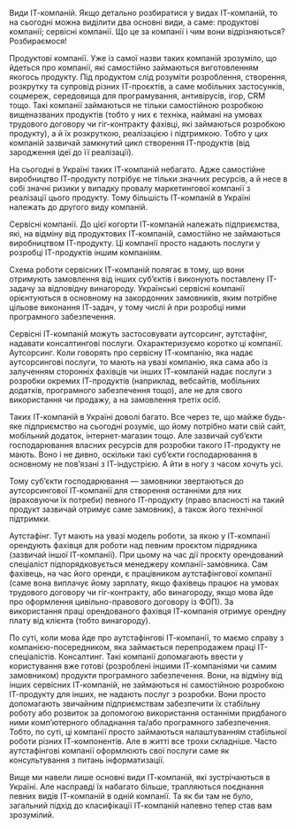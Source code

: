 


Види ІТ-компаній. Якщо детально розбиратися у видах ІТ-компаній, то на сьогодні можна виділити два основні види, а саме: продуктові компанії; сервісні компанії. Що це за компанії і чим вони відрізняються? Розбираємося!

Продуктові компанії. Уже із самої назви таких компаній зрозуміло, що йдеться про компанії, які самостійно займаються виготовленням якогось продукту. Під продуктом слід розуміти розроблення, створення, розкрутку та супровід різних ІТ-проєктів, а саме мобільних застосунків, соцмереж, середовища для програмування, антивірусів, ігор, CRM тощо. Такі компанії займаються не тільки самостійною розробкою вищеназваних продуктів (тобто у них є техніка, наймані на умовах трудового договору чи гіг-контракту фахівці, які займаються розробкою продукту), а й їх розкруткою, реалізацією і підтримкою. Тобто у цих компаній зазвичай замкнутий цикл створення ІТ-продуктів (від зародження ідеї до її реалізації).

На сьогодні в Україні таких ІТ-компаній небагато. Адже самостійне виробництво ІТ-продукту потрібує не тільки значних ресурсів, а й несе в собі значні ризики у випадку провалу маркетингової компанії з реалізації цього продукту. Тому більшість ІТ-компаній в Україні належать до другого виду компаній.

Сервісні компанії. До цієї когорти ІТ-компаній належать підприємства, які, на відміну від продуктових ІТ-компаній, самостійно не займаються виробництвом ІТ-продукту. Ці компанії просто надають послуги у розробці ІТ-продуктів іншим компаніям.

Схема роботи сервісних ІТ-компаній полягає в тому, що вони отримують замовлення від інших суб’єктів і виконують поставлену ІТ-задачу за відповідну винагороду. Українські сервісні компанії орієнтуються в основному на закордонних замовників, яким потрібне цільове виконання ІТ-задач, у тому числі й при розробці ними програмного забезпечення.

Сервісні ІТ-компаній можуть застосовувати аутсорсинг, аутстафінг, надавати консалтингові послуги. Охарактеризуємо коротко ці компанії. Аутсорсинг. Коли говорять про сервісну ІТ-компанію, яка надає аутсорсингові послуги, то мають на увазі компанію, яка сама або із залученням сторонніх фахівців чи інших ІТ-компаній надає послуги з розробки окремих ІТ-продуктів (наприклад, вебсайтів, мобільних додатків, програмного забезпечення тощо), але не для свого використання чи продажу, а на замовлення третіх осіб.

Таких ІТ-компаній в Україні доволі багато. Все через те, що майже будь-яке підприємство на сьогодні розуміє, що йому потрібно мати свій сайт, мобільний додаток, інтернет-магазин тощо. Але зазвичай суб’єкти господарювання власних ресурсів для розробки такого ІТ-продукту не мають. Воно і не дивно, оскільки такі суб’єкти господарювання в основному не пов’язані з ІТ-індустрією. А йти в ногу з часом хочуть усі.

Тому суб’єкти господарювання — замовники звертаються до аутсорсингової ІТ-компанії для створення останніми для них (враховуючи їх потреби) певного ІТ-продукту (право власності на такий продукт зазвичай отримує саме замовник), а також його технічної підтримки.

Аутстафінг. Тут мають на увазі модель роботи, за якою у ІТ-компанії орендують фахівця для роботи над певним проєктом підрядника (зазвичай іншої ІТ-компанії). При цьому на час дії проєкту орендований спеціаліст підпорядковується менеджеру компанії-замовника. Сам фахівець, на час його оренди, є працівником аутстафінгової компанії (саме вона виплачує йому зарплату, якщо фахівець працює на умовах трудового договору чи гіг-контракту, або винагороду, якщо мова йде про оформлення цивільно-правового договору із ФОП). За використання праці орендованого фахівця ІТ-компанія отримує орендну плату від клієнта (тобто винагороду).

По суті, коли мова йде про аутстафінгові ІТ-компанії, то маємо справу з компанією-посередником, яка займається перепродажем праці ІТ-спеціалістів. Консалтинг. Такі компанії допомагають ввести у користування вже готові (розроблені іншими ІТ-компаніями чи самим замовником) продукти програмного забезпечення. Вони, на відміну від інших сервісних ІТ-компаній, не займаються ні самостійною розробкою ІТ-продукту для інших, не надають послуг з розробки. Вони просто допомагають звичайним підприємствам забезпечити їх стабільну роботу або розвиток за допомогою використання останніми придбаного ними комп’ютерного обладнання та/або програмного забезпечення. Тобто, по суті, ці компанії просто займаються налаштуванням стабільної роботи різних ІТ-компонентів. Але в житті все трохи складніше. Часто аутстафінгові компанії оформлюють свої послуги саме як консультування з питань інформатизації.

Вище ми навели лише основні види ІТ-компаній, які зустрічаються в Україні. Але насправді їх набагато більше, трапляються поєднання певних видів ІТ-компаній в одній компанії. Та як би там не було, загальний підхід до класифікації ІТ-компаній напевно тепер став вам зрозумілий.

